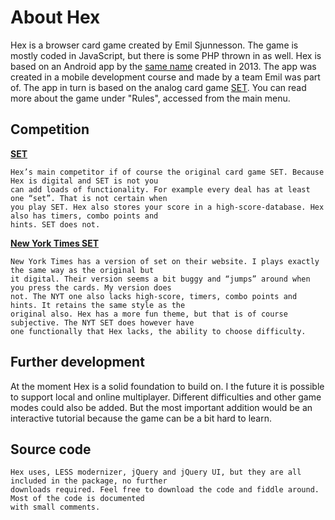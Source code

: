 # About Hex

Hex is a browser card game created by Emil Sjunnesson. The game is mostly coded in JavaScript, but there 
	is some PHP thrown in as well. Hex is based on an Android app by the 
	[same name](https://github.com/EmilSjunnesson/CardTest) created in 2013. The 
	app was created in a mobile development course and made by a team Emil was part of. The app in turn is 
	based on the analog card game [SET](http://en.wikipedia.org/wiki/Set_%28game%29). 
	You can read more about the game under "Rules", accessed from the main menu.

## Competition

**[SET](http://www.setgame.com/set)**

	Hex’s main competitor if of course the original card game SET. Because Hex is digital and SET is not you 
	can add loads of functionality. For example every deal has at least one “set”. That is not certain when 
	you play SET. Hex also stores your score in a high-score-database. Hex also has timers, combo points and 
	hints. SET does not.

**[New York Times SET](http://www.nytimes.com/crosswords/game/set/?page=set&difficulty=&_r=0)**

	New York Times has a version of set on their website. I plays exactly the same way as the original but 
	it digital. Their version seems a bit buggy and “jumps” around when you press the cards. My version does 
	not. The NYT one also lacks high-score, timers, combo points and hints. It retains the same style as the 
	original also. Hex has a more fun theme, but that is of course subjective. The NYT SET does however have 
	one functionally that Hex lacks, the ability to choose difficulty.

## Further development

At the moment Hex is a solid foundation to build on. I the future it is possible to support local and 
	online multiplayer. Different difficulties and other game modes could also be added. But the most 
	important addition would be an interactive tutorial because the game can be a bit hard to learn.

## Source code

	Hex uses, LESS modernizer, jQuery and jQuery UI, but they are all included in the package, no further 
	downloads required. Feel free to download the code and fiddle around. Most of the code is documented 
	with small comments.